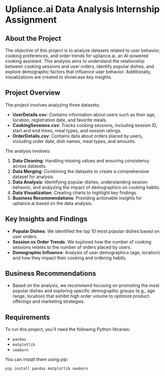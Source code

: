 # Upliance.ai Data Analysis Internship Assignment

## About the Project
The objective of this project is to analyze datasets related to user behavior, cooking preferences, and order trends for upliance.ai, an AI-powered cooking assistant. This analysis aims to understand the relationship between cooking sessions and user orders, identify popular dishes, and explore demographic factors that influence user behavior. Additionally, visualizations are created to showcase key insights.

## Project Overview
The project involves analyzing three datasets:
- **UserDetails.csv**: Contains information about users such as their age, location, registration date, and favorite meals.
- **CookingSessions.csv**: Tracks cooking sessions, including session ID, start and end times, meal types, and session ratings.
- **OrderDetails.csv**: Contains data about orders placed by users, including order date, dish names, meal types, and amounts.

The analysis involves:
1. **Data Cleaning**: Handling missing values and ensuring consistency across datasets.
2. **Data Merging**: Combining the datasets to create a comprehensive dataset for analysis.
3. **Data Analysis**: Identifying popular dishes, understanding session behavior, and analyzing the impact of demographics on cooking habits.
4. **Data Visualization**: Creating charts to highlight key findings.
5. **Business Recommendations**: Providing actionable insights for upliance.ai based on the data analysis.

## Key Insights and Findings
- **Popular Dishes**: We identified the top 10 most popular dishes based on user orders.
- **Session vs Order Trends**: We explored how the number of cooking sessions relates to the number of orders placed by users.
- **Demographic Influence**: Analysis of user demographics (age, location) and how they impact their cooking and ordering habits.

## Business Recommendations
- Based on the analysis, we recommend focusing on promoting the most popular dishes and exploring specific demographic groups (e.g., age range, location) that exhibit high order volume to optimize product offerings and marketing strategies.

## Requirements
To run this project, you'll need the following Python libraries:
- `pandas`
- `matplotlib`
- `seaborn`

You can install them using pip:

```bash
pip install pandas matplotlib seaborn

